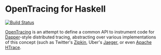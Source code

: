 # OpenTracing for Haskell

[![Build Status](https://github.com/kim/opentracing/actions/workflows/ci.yml/badge.svg)](https://github.com/kim/opentracing/actions/workflows/ci.yml)

[OpenTracing](http://opentracing.io) is an attempt to define a common API to
instrument code for
[Dapper](https://research.google.com/pubs/pub36356.html)-style distributed
tracing, abstracting over various implementations of this concept (such as
Twitter's [Zipkin](https://zipkin.io), Uber's
[Jaeger](https://uber.github.io/jaeger/), or even [Apache
HTrace](http://htrace.incubator.apache.org).

